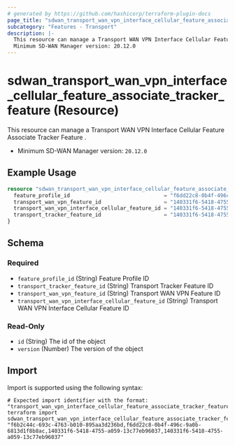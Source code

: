 ```yaml
---
# generated by https://github.com/hashicorp/terraform-plugin-docs
page_title: "sdwan_transport_wan_vpn_interface_cellular_feature_associate_tracker_feature Resource - terraform-provider-sdwan"
subcategory: "Features - Transport"
description: |-
  This resource can manage a Transport WAN VPN Interface Cellular Feature Associate Tracker Feature .
  Minimum SD-WAN Manager version: 20.12.0
---
```


# sdwan_transport_wan_vpn_interface_cellular_feature_associate_tracker_feature (Resource)

This resource can manage a Transport WAN VPN Interface Cellular Feature Associate Tracker Feature .
  - Minimum SD-WAN Manager version: `20.12.0`

## Example Usage

```terraform
resource "sdwan_transport_wan_vpn_interface_cellular_feature_associate_tracker_feature" "example" {
  feature_profile_id                              = "f6dd22c8-0b4f-496c-9a0b-6813d1f8b8ac"
  transport_wan_vpn_feature_id                    = "140331f6-5418-4755-a059-13c77eb96037"
  transport_wan_vpn_interface_cellular_feature_id = "140331f6-5418-4755-a059-13c77eb96037"
  transport_tracker_feature_id                    = "140331f6-5418-4755-a059-13c77eb96037"
}
```

<!-- schema generated by tfplugindocs -->
## Schema

### Required

- `feature_profile_id` (String) Feature Profile ID
- `transport_tracker_feature_id` (String) Transport Tracker Feature ID
- `transport_wan_vpn_feature_id` (String) Transport WAN VPN Feature ID
- `transport_wan_vpn_interface_cellular_feature_id` (String) Transport WAN VPN Interface Cellular Feature ID

### Read-Only

- `id` (String) The id of the object
- `version` (Number) The version of the object

## Import

Import is supported using the following syntax:

```shell
# Expected import identifier with the format: "transport_wan_vpn_interface_cellular_feature_associate_tracker_feature_id,feature_profile_id,transport_wan_vpn_feature_id,transport_wan_vpn_interface_cellular_feature_id"
terraform import sdwan_transport_wan_vpn_interface_cellular_feature_associate_tracker_feature.example "f6b2c44c-693c-4763-b010-895aa3d236bd,f6dd22c8-0b4f-496c-9a0b-6813d1f8b8ac,140331f6-5418-4755-a059-13c77eb96037,140331f6-5418-4755-a059-13c77eb96037"
```
